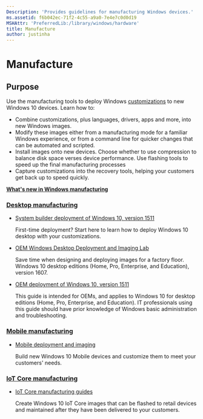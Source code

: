 ```yaml
---
Description: 'Provides guidelines for manufacturing Windows devices.'
ms.assetid: f6b042ec-71f2-4c55-a9a0-7e4e7c0d0d19
MSHAttr: 'PreferredLib:/library/windows/hardware'
title: Manufacture
author: justinha
---
```


# Manufacture


## <span id="purpose"></span>Purpose


Use the manufacturing tools to deploy Windows [customizations](https://msdn.microsoft.com/library/windows/hardware/mt269765.aspx) to new Windows 10 devices. Learn how to:

-   Combine customizations, plus languages, drivers, apps and more, into new Windows images.
-   Modify these images either from a manufacturing mode for a familiar Windows experience, or from a command line for quicker changes that can be automated and scripted.
-   Install images onto new devices. Choose whether to use compression to balance disk space verses device performance. Use flashing tools to speed up the final manufacturing processes
-   Capture customizations into the recovery tools, helping your customers get back up to speed quickly.

**[What's new in Windows manufacturing](whats-new-in-windows-manufacturing.md)**

### [Desktop manufacturing](desktop/index.md)
* [System builder deployment of Windows 10, version 1511](desktop/system-builder-deployment-of-windows-10-for-desktop-editions.md)

   First-time deployment? Start here to learn how to deploy Windows 10 desktop with your customizations.

* [OEM Windows Desktop Deployment and Imaging Lab](desktop/oem-windows-deployment-and-imaging-walkthrough.md)

   Save time when designing and deploying images for a factory floor. Windows 10 desktop editions (Home, Pro, Enterprise, and Education), version 1607.

* [OEM deployment of Windows 10, version 1511](desktop/oem-deployment-of-windows-10-for-desktop-editions.md)

   This guide is intended for OEMs, and applies to Windows 10 for desktop editions (Home, Pro, Enterprise, and Education). IT professionals using this guide should have prior knowledge of Windows basic administration and troubleshooting.

### [Mobile manufacturing](mobile/index.md)

* [Mobile deployment and imaging](mobile-deployment-and-imaging.md)

  Build new Windows 10 Mobile devices and customize them to meet your customers' needs.

### [IoT Core manufacturing](iot/index.md)

* [IoT Core manufacturing guides](iot-core-manufacturing-guide.md)

   Create Windows 10 IoT Core images that can be flashed to retail devices and maintained after they have been delivered to your customers.